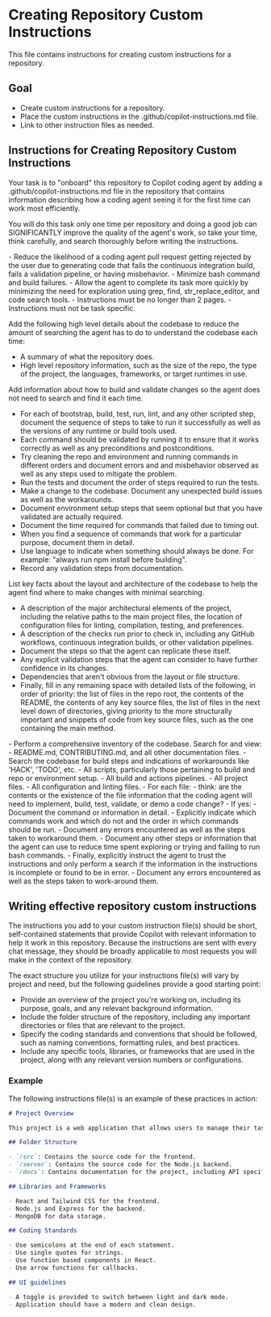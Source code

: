 # Creating Repository Custom Instructions

This file contains instructions for creating custom instructions for a repository.

## Goal

- Create custom instructions for a repository.
- Place the custom instructions in the .github/copilot-instructions.md file.
- Link to other instruction files as needed.

## Instructions for Creating Repository Custom Instructions

Your task is to "onboard" this repository to Copilot coding agent by adding a .github/copilot-instructions.md file in the repository that contains information describing how a coding agent seeing it for the first time can work most efficiently.

You will do this task only one time per repository and doing a good job can SIGNIFICANTLY improve the quality of the agent's work, so take your time, think carefully, and search thoroughly before writing the instructions.

<Goals>
- Reduce the likelihood of a coding agent pull request getting rejected by the user due to
generating code that fails the continuous integration build, fails a validation pipeline, or
having misbehavior.
- Minimize bash command and build failures.
- Allow the agent to complete its task more quickly by minimizing the need for exploration using grep, find, str_replace_editor, and code search tools.
</Goals>

<Limitations>
- Instructions must be no longer than 2 pages.
- Instructions must not be task specific.
</Limitations>

<WhatToAdd>

Add the following high level details about the codebase to reduce the amount of searching the agent has to do to understand the codebase each time:
<HighLevelDetails>

- A summary of what the repository does.
- High level repository information, such as the size of the repo, the type of the project, the languages, frameworks, or target runtimes in use.
</HighLevelDetails>

Add information about how to build and validate changes so the agent does not need to search and find it each time.
<BuildInstructions>

- For each of bootstrap, build, test, run, lint, and any other scripted step, document the sequence of steps to take to run it successfully as well as the versions of any runtime or build tools used.
- Each command should be validated by running it to ensure that it works correctly as well as any preconditions and postconditions.
- Try cleaning the repo and environment and running commands in different orders and document errors and and misbehavior observed as well as any steps used to mitigate the problem.
- Run the tests and document the order of steps required to run the tests.
- Make a change to the codebase. Document any unexpected build issues as well as the workarounds.
- Document environment setup steps that seem optional but that you have validated are actually required.
- Document the time required for commands that failed due to timing out.
- When you find a sequence of commands that work for a particular purpose, document them in detail.
- Use language to indicate when something should always be done. For example: "always run npm install before building".
- Record any validation steps from documentation.
</BuildInstructions>

List key facts about the layout and architecture of the codebase to help the agent find where to make changes with minimal searching.
<ProjectLayout>

- A description of the major architectural elements of the project, including the relative paths to the main project files, the location
of configuration files for linting, compilation, testing, and preferences.
- A description of the checks run prior to check in, including any GitHub workflows, continuous integration builds, or other validation pipelines.
- Document the steps so that the agent can replicate these itself.
- Any explicit validation steps that the agent can consider to have further confidence in its changes.
- Dependencies that aren't obvious from the layout or file structure.
- Finally, fill in any remaining space with detailed lists of the following, in order of priority: the list of files in the repo root, the
contents of the README, the contents of any key source files, the list of files in the next level down of directories, giving priority to the more structurally important and snippets of code from key source files, such as the one containing the main method.
</ProjectLayout>
</WhatToAdd>

<StepsToFollow>
- Perform a comprehensive inventory of the codebase. Search for and view:
- README.md, CONTRIBUTING.md, and all other documentation files.
- Search the codebase for build steps and indications of workarounds like 'HACK', 'TODO', etc.
- All scripts, particularly those pertaining to build and repo or environment setup.
- All build and actions pipelines.
- All project files.
- All configuration and linting files.
- For each file:
- think: are the contents or the existence of the file information that the coding agent will need to implement, build, test, validate, or demo a code change?
- If yes:
   - Document the command or information in detail.
   - Explicitly indicate which commands work and which do not and the order in which commands should be run.
   - Document any errors encountered as well as the steps taken to workaround them.
- Document any other steps or information that the agent can use to reduce time spent exploring or trying and failing to run bash commands.
- Finally, explicitly instruct the agent to trust the instructions and only perform a search if the information in the instructions is incomplete or found to be in error.
</StepsToFollow>
   - Document any errors encountered as well as the steps taken to work-around them.


## Writing effective repository custom instructions
The instructions you add to your custom instruction file(s) should be short, self-contained statements that provide Copilot with relevant information to help it work in this repository. Because the instructions are sent with every chat message, they should be broadly applicable to most requests you will make in the context of the repository.

The exact structure you utilize for your instructions file(s) will vary by project and need, but the following guidelines provide a good starting point:

- Provide an overview of the project you're working on, including its purpose, goals, and any relevant background information.
- Include the folder structure of the repository, including any important directories or files that are relevant to the project.
- Specify the coding standards and conventions that should be followed, such as naming conventions, formatting rules, and best practices.
- Include any specific tools, libraries, or frameworks that are used in the project, along with any relevant version numbers or configurations.

### Example

The following instructions file(s) is an example of these practices in action:

```markdown
# Project Overview

This project is a web application that allows users to manage their tasks and to-do lists. It is built using React and Node.js, and uses MongoDB for data storage.

## Folder Structure

- `/src`: Contains the source code for the frontend.
- `/server`: Contains the source code for the Node.js backend.
- `/docs`: Contains documentation for the project, including API specifications and user guides.

## Libraries and Frameworks

- React and Tailwind CSS for the frontend.
- Node.js and Express for the backend.
- MongoDB for data storage.

## Coding Standards

- Use semicolons at the end of each statement.
- Use single quotes for strings.
- Use function based components in React.
- Use arrow functions for callbacks.

## UI guidelines

- A toggle is provided to switch between light and dark mode.
- Application should have a modern and clean design.